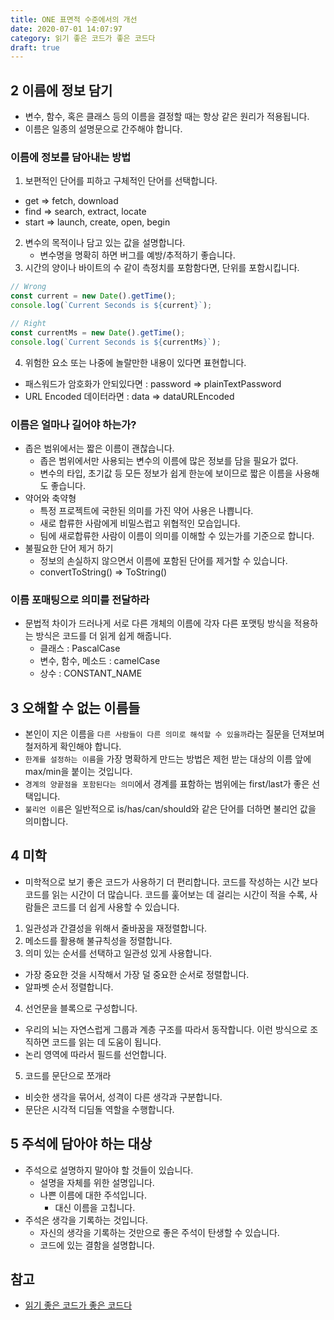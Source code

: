 ```yaml
---
title: ONE 표면적 수준에서의 개선
date: 2020-07-01 14:07:97
category: 읽기 좋은 코드가 좋은 코드다
draft: true
---
```


## 2 이름에 정보 담기

- 변수, 함수, 혹은 클래스 등의 이름을 결정할 때는 항상 같은 원리가 적용됩니다.
- 이름은 일종의 설명문으로 간주해야 합니다.

### 이름에 정보를 담아내는 방법

1. 보편적인 단어를 피하고 구체적인 단어를 선택합니다.

- get => fetch, download
- find => search, extract, locate
- start => launch, create, open, begin

2. 변수의 목적이나 담고 있는 값을 설명합니다.
   - 변수명을 명확히 하면 버그를 예방/추적하기 좋습니다.
3. 시간의 양이나 바이트의 수 같이 측정치를 포함함다면, 단위를 포함시킵니다.

```javascript
// Wrong
const current = new Date().getTime();
console.log(`Current Seconds is ${current}`);

// Right
const currentMs = new Date().getTime();
console.log(`Current Seconds is ${currentMs}`);
```

4. 위험한 요소 또는 나중에 놀랄만한 내용이 있다면 표현합니다.

- 패스워드가 암호화가 안되있다면 : password => plainTextPassword
- URL Encoded 데이터라면 : data => dataURLEncoded

### 이름은 얼마나 길어야 하는가?

- 좁은 범위에서는 짧은 이름이 괜찮습니다.
  - 좁은 범위에서만 사용되는 변수의 이름에 많은 정보를 담을 필요가 없다.
  - 변수의 타입, 초기값 등 모든 정보가 쉽게 한눈에 보이므로 짧은 이름을 사용해도 좋습니다.
- 약어와 축약형
  - 특정 프로젝트에 국한된 의미를 가진 약어 사용은 나쁩니다.
  - 새로 합류한 사람에게 비밀스럽고 위협적인 모습입니다.
  - 팀에 새로합류한 사람이 이름이 의미를 이해할 수 있는가를 기준으로 합니다.
- 불필요한 단어 제거 하기
  - 정보의 손실하지 않으면서 이름에 포함된 단어를 제거할 수 있습니다.
  - convertToString() => ToString()

### 이름 포매팅으로 의미를 전달하라

- 문법적 차이가 드러나게 서로 다른 개체의 이름에 각자 다른 포맷팅 방식을 적용하는 방식은 코드를 더 읽게 쉽게 해줍니다.
  - 클래스 : PascalCase
  - 변수, 함수, 메소드 : camelCase
  - 상수 : CONSTANT_NAME

## 3 오해할 수 없는 이름들

- 본인이 지은 이름을 `다른 사람들이 다른 의미로 해석할 수 있을까`라는 질문을 던져보며 철저하게 확인해야 합니다.
- `한계를 설정하는 이름`을 가장 명확하게 만드는 방법은 제헌 받는 대상의 이름 앞에 max/min을 붙이는 것입니다.
- `경계의 양끝점을 포함된다는 의미`에서 경계를 표함하는 범위에는 first/last가 좋은 선택입니다.
- `불리언 이름`은 일반적으로 is/has/can/should와 같은 단어를 더하면 불리언 값을 의미합니다.

## 4 미학

- 미학적으로 보기 좋은 코드가 사용하기 더 편리합니다. 코드를 작성하는 시간 보다 코드를 읽는 시간이 더 많습니다. 코드를 훑어보는 데 걸리는 시간이 적을 수록, 사람들은 코드를 더 쉽게 사용할 수 있습니다.

1. 일관성과 간결성을 위해서 줄바꿈을 재정렬합니다.
2. 메소드를 활용해 불규칙성을 정렬합니다.
3. 의미 있는 순서를 선택하고 일관성 있게 사용합니다.

- 가장 중요한 것을 시작해서 가장 덜 중요한 순서로 정렬합니다.
- 알파벳 순서 정렬합니다.

4. 선언문을 블록으로 구성합니다.

- 우리의 뇌는 자연스럽게 그룹과 계층 구조를 따라서 동작합니다. 이런 방식으로 조직하면 코드를 읽는 데 도움이 됩니다.
- 논리 영역에 따라서 필드를 선언합니다.

5. 코드를 문단으로 쪼개라

- 비슷한 생각을 묶어서, 성격이 다른 생각과 구분합니다.
- 문단은 시각적 디딤돌 역할을 수행합니다.

## 5 주석에 담아야 하는 대상

- 주석으로 설명하지 말아야 할 것들이 있습니다.
  - 설명을 자체를 위한 설명입니다.
  - 나쁜 이름에 대한 주석입니다.
    - 대신 이름을 고칩니다.
- 주석은 생각을 기록하는 것입니다.
  - 자신의 생각을 기록하는 것만으로 좋은 주석이 탄생할 수 있습니다.
  - 코드에 있는 결함을 설명합니다.

## 참고

- [읽기 좋은 코드가 좋은 코드다](https://peter-cho.gitbook.io/book/11/undefined-4#one)
